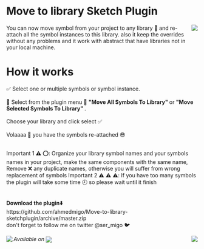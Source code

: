 # Move to library Sketch Plugin
<img align="right" src="https://github.com/ahmedmigo/Move-to-library-sketchplugin/blob/master/movetolibrary.gif?raw=true">


You can now move symbol from your project to any library 🔁 and re-attach all the symbol instances to this library. also it keep the overrides without any problems and it work with abstract that have libraries not in your local machine.


<h1> How it works </h1>
<p>
✅  Select one or multiple symbols or symbol instance. </br>
</br>
🔁 Select from the plugin menu 💎 <b> "Move All Symbols To Library" </b> or <b> "Move Selected Symbols To Library" </b>.</br>
</br>
Choose your library and click select ✅ </br>
</br>
Volaaaa 🎉 you have the symbols re-attached 😎
</br>
</br>

Important 1 ⚠️ ⭕️: Organize your library symbol names and your symbols names in your project, make the same components with the same name, Remove ❌ any duplicate names, otherwise you will suffer from wrong replacement of symbols
Important 2 ⚠️ ⚠️ ⚠️: If you have too many symbols the plugin will take some time 🕗 so please wait until it finish


</br>
<b>Download the plugin⬇️ </b></br> https://github.com/ahmedmigo/Move-to-library-sketchplugin/archive/master.zip
</br>
don't forget to follow me on twitter @ser_migo 🐦
</p>


<i>
Available on
</i>
<img align="left" src="https://camo.githubusercontent.com/714a058cc16680db4895e3974a357f210a3f8da8/687474703a2f2f736b657463687061636b732d636f6d2e73332e616d617a6f6e6177732e636f6d2f6173736574732f6261646765732f736b657463687061636b732d62616467652d696e7374616c6c2e706e67">
<a href="http://bit.ly/SketchRunnerWebsite">
     <img align="center" src="http://bit.ly/RunnerBadgeBlue">
</a>
<img align="right" src="https://raw.githubusercontent.com/ahmedmigo/Move-to-library-sketchplugin/master/icon.png">
